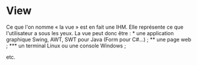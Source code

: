 <h1>View</h1>
<p>Ce que l'on nomme « la vue » est en fait une IHM. Elle représente ce que l'utilisateur a sous les yeux. La vue peut donc être :
  * une application graphique Swing, AWT, SWT pour Java (Form pour C#…) ;
  ** une page web ;
  *** un terminal Linux ou une console Windows ;

etc.
</p>
